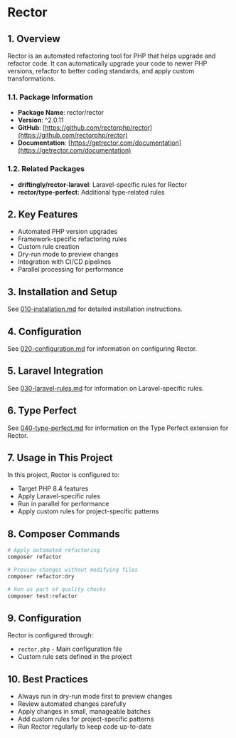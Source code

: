 # Rector

## 1. Overview

Rector is an automated refactoring tool for PHP that helps upgrade and refactor code. It can automatically upgrade your code to newer PHP versions, refactor to better coding standards, and apply custom transformations.

### 1.1. Package Information

- **Package Name**: rector/rector
- **Version**: ^2.0.11
- **GitHub**: [https://github.com/rectorphp/rector](https://github.com/rectorphp/rector)
- **Documentation**: [https://getrector.com/documentation](https://getrector.com/documentation)

### 1.2. Related Packages

- **driftingly/rector-laravel**: Laravel-specific rules for Rector
- **rector/type-perfect**: Additional type-related rules

## 2. Key Features

- Automated PHP version upgrades
- Framework-specific refactoring rules
- Custom rule creation
- Dry-run mode to preview changes
- Integration with CI/CD pipelines
- Parallel processing for performance

## 3. Installation and Setup

See [010-installation.md](010-installation.md) for detailed installation instructions.

## 4. Configuration

See [020-configuration.md](020-configuration.md) for information on configuring Rector.

## 5. Laravel Integration

See [030-laravel-rules.md](030-laravel-rules.md) for information on Laravel-specific rules.

## 6. Type Perfect

See [040-type-perfect.md](040-type-perfect.md) for information on the Type Perfect extension for Rector.

## 7. Usage in This Project

In this project, Rector is configured to:

- Target PHP 8.4 features
- Apply Laravel-specific rules
- Run in parallel for performance
- Apply custom rules for project-specific patterns

## 8. Composer Commands

```bash
# Apply automated refactoring
composer refactor

# Preview changes without modifying files
composer refactor:dry

# Run as part of quality checks
composer test:refactor
```

## 9. Configuration

Rector is configured through:

- `rector.php` - Main configuration file
- Custom rule sets defined in the project

## 10. Best Practices

- Always run in dry-run mode first to preview changes
- Review automated changes carefully
- Apply changes in small, manageable batches
- Add custom rules for project-specific patterns
- Run Rector regularly to keep code up-to-date
